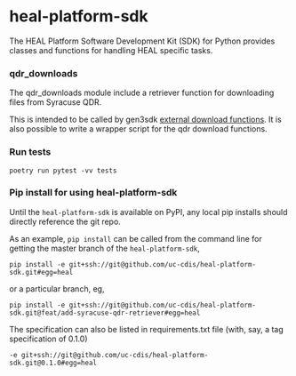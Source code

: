 # heal-platform-sdk

The HEAL Platform Software Development Kit (SDK) for Python provides classes and functions for handling HEAL specific tasks.

### qdr_downloads

The qdr_downloads module include a retriever function for downloading files from Syracuse QDR.

This is intended to be called by gen3sdk [external download functions](https://github.com/uc-cdis/gen3sdk-python/blob/master/gen3/tools/download/external_file_download.py). It is also possible to write a wrapper script for the qdr download functions.

### Run tests

```
poetry run pytest -vv tests
```

### Pip install for using heal-platform-sdk

Until the `heal-platform-sdk` is available on PyPI, any local pip installs should directly
reference the git repo.

As an example, `pip install` can be called from the command line for getting
the master branch of the `heal-platform-sdk`,

```
pip install -e git+ssh://git@github.com/uc-cdis/heal-platform-sdk.git#egg=heal
```

or a particular branch, eg,

```
pip install -e git+ssh://git@github.com/uc-cdis/heal-platform-sdk.git@feat/add-syracuse-qdr-retriever#egg=heal
```

The specification can also be listed in requirements.txt file
(with, say, a tag specification of 0.1.0)

```
-e git+ssh://git@github.com/uc-cdis/heal-platform-sdk.git@0.1.0#egg=heal
```
